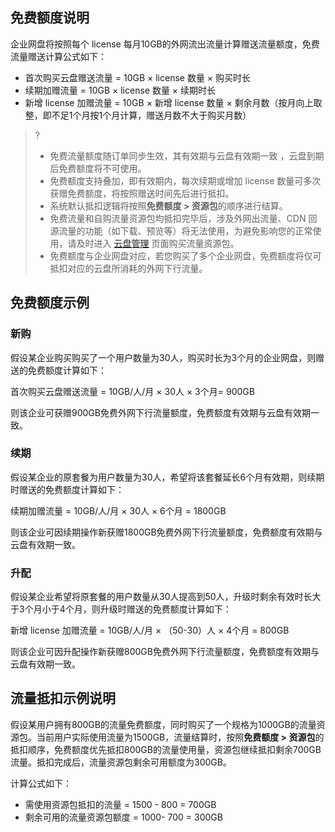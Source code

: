 
## 免费额度说明
企业网盘将按照每个 license 每月10GB的外网流出流量计算赠送流量额度，免费流量赠送计算公式如下：
- 首次购买云盘赠送流量 = 10GB × license 数量 × 购买时长
- 续期加赠流量 = 10GB × license 数量 × 续期时长
- 新增 license 加赠流量 = 10GB × 新增 license 数量 × 剩余月数（按月向上取整，即不足1个月按1个月计算，赠送月数不大于购买月数）

>?
>- 免费流量额度随订单同步生效，其有效期与云盘有效期一致 ，云盘到期后免费额度将不可使用。
>- 免费额度支持叠加，即有效期内，每次续期或增加 license 数量可多次获赠免费额度，将按照赠送时间先后进行抵扣。
>- 系统默认抵扣逻辑将按照**免费额度 > 资源包**的顺序进行结算。
>- 免费流量和自购流量资源包均抵扣完毕后，涉及外网出流量、CDN 回源流量的功能（如下载、预览等）将无法使用，为避免影响您的正常使用，请及时进入 [云盘管理](https://console.cloud.tencent.com/smh/official-list) 页面购买流量资源包。
>- 免费额度与企业网盘对应，若您购买了多个企业网盘，免费额度将仅可抵扣对应的云盘所消耗的外网下行流量。
>


## 免费额度示例
### 新购
假设某企业购买购买了一个用户数量为30人，购买时长为3个月的企业网盘，则赠送的免费额度计算如下：

首次购买云盘赠送流量 = 10GB/人/月 × 30人 × 3个月= 900GB

则该企业可获赠900GB免费外网下行流量额度，免费额度有效期与云盘有效期一致。

### 续期
假设某企业的原套餐为用户数量为30人，希望将该套餐延长6个月有效期，则续期时赠送的免费额度计算如下：

续期加赠流量 = 10GB/人/月 × 30人 × 6个月 = 1800GB

则该企业可因续期操作新获赠1800GB免费外网下行流量额度，免费额度有效期与云盘有效期一致。

### 升配
假设某企业希望将原套餐的用户数量从30人提高到50人，升级时剩余有效时长大于3个月小于4个月，则升级时赠送的免费额度计算如下：

新增 license 加赠流量 = 10GB/人/月 × （50-30）人 × 4个月 = 800GB

则该企业可因升配操作新获赠800GB免费外网下行流量额度，免费额度有效期与云盘有效期一致。

## 流量抵扣示例说明

假设某用户拥有800GB的流量免费额度，同时购买了一个规格为1000GB的流量资源包。当前用户实际使用流量为1500GB，流量结算时，按照**免费额度 > 资源包**的抵扣顺序，免费额度优先抵扣800GB的流量使用量，资源包继续抵扣剩余700GB流量。抵扣完成后，流量资源包剩余可用额度为300GB。 

计算公式如下：
- 需使用资源包抵扣的流量 = 1500 - 800 = 700GB
- 剩余可用的流量资源包额度 = 1000- 700 = 300GB
